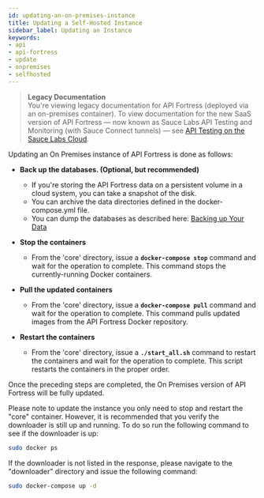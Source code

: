 ```yaml
---
id: updating-an-on-premises-instance
title: Updating a Self-Hosted Instance
sidebar_label: Updating an Instance
keywords:
- api
- api-fortress
- update
- onpremises
- selfhosted
---
```


<head>
  <meta name="robots" content="noindex" />
</head>

> **Legacy Documentation**<br/>You're viewing legacy documentation for API Fortress (deployed via an on-premises container). To view documentation for the new SaaS version of API Fortress &#8212; now known as Sauce Labs API Testing and Monitoring (with Sauce Connect tunnels) &#8212; see [API Testing on the Sauce Labs Cloud](/api-testing/).

Updating an On Premises instance of API Fortress is done as follows:

- **Back up the databases. (Optional, but recommended)**

  - If you're storing the API Fortress data on a persistent volume in a cloud system, you can take a snapshot of the disk.
  - You can archive the data directories defined in the docker-compose.yml file.
  - You can dump the databases as described here: [Backing up Your Data](/api-testing/on-prem/self-hosted/on-premises-backing-up-your-data)

- **Stop the containers**

  - From the 'core' directory, issue a **`docker-compose stop`** command and wait for the operation to complete. This command stops the currently-running Docker containers.

- **Pull the updated containers**

  - From the 'core' directory, issue a **`docker-compose pull`** command and wait for the operation to complete. This command pulls updated images from the API Fortress Docker repository.

- **Restart the containers**
  - From the 'core' directory, issue a **`./start_all.sh`** command to restart the containers and wait for the operation to complete. This script restarts the containers in the proper order.

Once the preceding steps are completed, the On Premises version of API Fortress will be fully updated.

Please note to update the instance you only need to stop and restart the "core" container. However, it is recommended that you verify the downloader is still up and running. To do so run the following command to see if the downloader is up:

```bash
sudo docker ps
```

If the downloader is not listed in the response, please navigate to the "downloader" directory and issue the following command:

```bash
sudo docker-compose up -d
```
